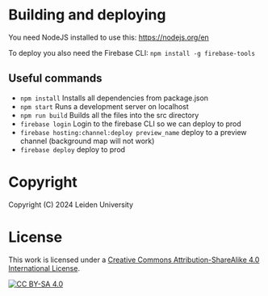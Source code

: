 # Building and deploying

You need NodeJS installed to use this: https://nodejs.org/en

To deploy you also need the Firebase CLI: `npm install -g firebase-tools` 

## Useful commands

- `npm install` Installs all dependencies from package.json
- `npm start` Runs a development server on localhost
- `npm run build` Builds all the files into the src directory
- `firebase login` Login to the firebase CLI so we can deploy to prod
- `firebase hosting:channel:deploy preview_name` deploy to a preview channel (background map will not work)
- `firebase deploy` deploy to prod

# Copyright
Copyright (C) 2024 Leiden University

# License
This work is licensed under a
[Creative Commons Attribution-ShareAlike 4.0 International License][cc-by-sa].

[![CC BY-SA 4.0][cc-by-sa-image]][cc-by-sa]

[cc-by-sa]: http://creativecommons.org/licenses/by-sa/4.0/
[cc-by-sa-image]: https://licensebuttons.net/l/by-sa/4.0/88x31.png
[cc-by-sa-shield]: https://img.shields.io/badge/License-CC%20BY--SA%204.0-lightgrey.svg
